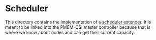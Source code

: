 # Scheduler

This directory contains the implementation of a [scheduler
extender](https://github.com/kubernetes/design-proposals-archive/blob/main/scheduling/scheduler_extender.md).
It is meant to be linked into the PMEM-CSI master controller because
that is where we know about nodes and can get their current capacity.


